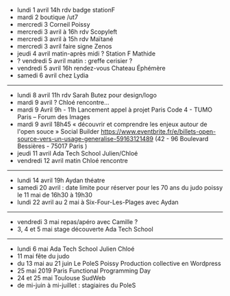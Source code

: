 - lundi 1 avril 14h rdv badge stationF
- mardi 2 boutique /ut7
- mercredi 3 Corneil Poissy
- mercredi 3 avril à 16h rdv Scopyleft
- mercredi 3 avril à 15h rdv Maïtané
- mercredi 3 avril faire signe Zenos
- jeudi 4 avril matin-après midi ? Station F Mathide
- ? vendredi 5 avril matin : greffe cerisier ?
- vendredi 5 avril 16h rendez-vous Chateau Éphémère
- samedi 6 avril chez Lydia
---
- lundi 8 avril 11h rdv Sarah Butez pour design/logo
- mardi 9 avril ? Chloé rencontre...
- mardi 9 Avril 9h - 11h Lancement appel à projet Paris Code 4 - TUMO Paris – Forum des Images
- mardi 9 avril 18h45 « découvrir et comprendre les enjeux autour de l'open souce » Social Builder https://www.eventbrite.fr/e/billets-open-source-vers-un-usage-generalise-59163121489 (42 - 96 Boulevard Bessières - 75017 Paris )
- jeudi 11 avril Ada Tech School Julien/Chloé
- vendredi 12 avril matin Chloé rencontre
---
- lundi 14 avril 19h Aydan théatre
- samedi 20 avril : date limite pour réserver pour les 70 ans du judo poissy le 11 mai de 16h30 à 19h30
- lundi 22 avril au 2 mai à Six-Four-Les-Plages avec Aydan
---
- vendredi 3 mai repas/apéro avec Camille ?
- 3, 4 et 5 mai stage découverte Ada Tech School
---
- lundi 6 mai Ada Tech School Julien Chloé
- 11 mai fête du judo
- du 13 mai au 21 juin Le PoleS Poissy  Production collective en Wordpress
- 25 mai 2019 Paris Functional Programming Day
- 24 et 25 mai Toulouse SudWeb
- de mi-juin à mi-juillet : stagiaires du PoleS
